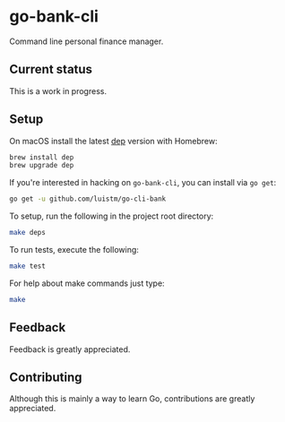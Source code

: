 # go-bank-cli

Command line personal finance manager.

## Current status

This is a work in progress.

## Setup

On macOS install the latest [dep](https://github.com/golang/dep) version with Homebrew:

```bash
brew install dep
brew upgrade dep
```

If you're interested in hacking on `go-bank-cli`, you can install via `go get`:

```bash
go get -u github.com/luistm/go-cli-bank
```

To setup, run the following in the project root directory:

```bash
make deps
```

To run tests, execute the following:

```bash
make test
````

For help about make commands just type:

```bash
make
```

## Feedback

Feedback is greatly appreciated.

## Contributing

Although this is mainly a way to learn Go, contributions are greatly appreciated.

